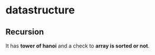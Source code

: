 # datastructure

## Recursion 

It has __tower of hanoi__ and a check to __array is sorted or not__.
